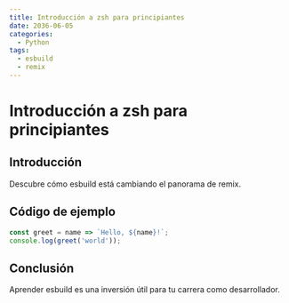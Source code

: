 ```yaml
---
title: Introducción a zsh para principiantes
date: 2036-06-05
categories:
  - Python
tags:
  - esbuild
  - remix
---
```


# Introducción a zsh para principiantes

## Introducción

Descubre cómo esbuild está cambiando el panorama de remix.

## Código de ejemplo

```javascript
const greet = name => `Hello, ${name}!`;
console.log(greet('world'));
```

## Conclusión

Aprender esbuild es una inversión útil para tu carrera como desarrollador.